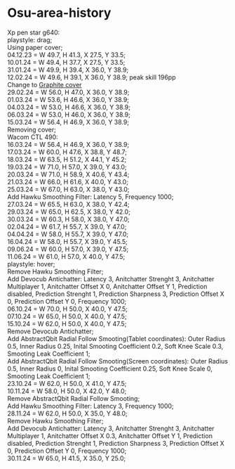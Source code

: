 # Osu-area-history
Xp pen star g640:  
playstyle: drag;  
Using paper cover;  
04.12.23 = W 49.7, H 41.3, X 27.5, Y 33.5;  
10.01.24 = W 49.4, H 37.7, X 27.5, Y 33.5;  
31.01.24 = W 49.9, H 39.4, X 36.0, Y 38.9;  
12.02.24 = W 49.6, H 39.1, X 36.0, Y 38.9; peak skill 196pp  
Change to [Graphite cover](https://www.aliexpress.com/item/1005001279122743.html)  
29.02.24 = W 56.0, H 47.0, X 36.0, Y 38.9;  
01.03.24 = W 53.6, H 46.6, X 36.0, Y 38.9;  
04.03.24 = W 53.0, H 46.6, X 36.0, Y 38.9;  
06.03.24 = W 53.0, H 46.0, X 36.0, Y 38.9;  
15.03.24 = W 56.4, H 46.9, X 36.0, Y 38.9;  
Removing cover;  
Wacom CTL 490:  
16.03.24 = W 56.4, H 46.9, X 36.0, Y 38.9;  
17.03.24 = W 60.0, H 47.6, X 38.8, Y 48.7;  
18.03.24 = W 63.5, H 51.2, X 44.1, Y 45.2;  
19.03.24 = W 71.0, H 57.0, X 39.0, Y 43.0;  
20.03.24 = W 71.0, H 58.9, X 40.6, Y 43.4;  
21.03.24 = W 66.0, H 61.6, X 40.0, Y 43.0;  
25.03.24 = W 67.0, H 63.0, X 38.0, Y 43.0;  
Add Hawku Smoothing Filter: Latency 5, Frequency 1000;  
27.03.24 = W 65.5, H 63.0, X 38.0, Y 42.4;  
29.03.24 = W 65.0, H 62.5, X 38.0, Y 42.0;  
30.03.24 = W 60.3, H 58.0, X 38.0, Y 47.0;  
02.04.24 = W 61.7, H 55.7, X 39.0, Y 47.0;  
04.04.24 = W 58.0, H 55.7, X 39.0, Y 47.0;  
16.04.24 = W 58.0, H 55.7, X 39.0, Y 45.5;  
09.06.24 = W 60.0, H 57.0, X 39.0, Y 47.5;  
11.06.24 = W 61.0, H 57.0, X 40.0, Y 47.5;  
playstyle: hover;  
Remove Hawku Smoothing Filter;  
Add Devocub Antichatter: Latency 3, Anitchatter Strenght 3, Anitchatter Multiplayer 1, Anitchatter Offset X 0, Anitchatter Offset Y 1, Prediction disabled, Prediction Strenght 1, Prediction Sharpness 3, Prediction Offset X 0, Prediction Offset Y 0, Frequency 1000;  
06.10.24 = W 70.0, H 50.0, X 40.0, Y 47.5;  
07.10.24 = W 65.0, H 50.0, X 40.0, Y 47.5;  
15.10.24 = W 62.0, H 50.0, X 40.0, Y 47.5;  
Remove Devocub Antichatter;  
Add AbstractQbit Radial Follow Smooting(Tablet coordinates): Outer Radius 0.5, Inner Radius 0.25, Inital Smooting Coefficient 0.2, Soft Knee Scale 0.3, Smooting Leak Coefficient 1;  
Add AbstractQbit Radial Follow Smooting(Screen coordinates): Outer Radius 0.5, Inner Radius 0, Inital Smooting Coefficient 0.25, Soft Knee Scale 0, Smooting Leak Coefficient 1;  
23.10.24 = W 62.0, H 50.0, X 41.0, Y 47.5;  
10.11.24 = W 58.0, H 50.0, X 42.0, Y 48.0;  
Remove AbstractQbit Radial Follow Smooting;  
Add Hawku Smoothing Filter: Latency 3, Frequency 1000;  
28.11.24 = W 62.0, H 50.0, X 35.0, Y 48.0;  
Remove Hawku Smoothing Filter;  
Add Devocub Antichatter: Latency 3, Anitchatter Strenght 3, Anitchatter Multiplayer 1, Anitchatter Offset X 0.3, Anitchatter Offset Y 1, Prediction disabled, Prediction Strenght 1, Prediction Sharpness 3, Prediction Offset X 0, Prediction Offset Y 0, Frequency 1000;  
30.11.24 = W 65.0, H 41.5, X 35.0, Y 25.0;  

